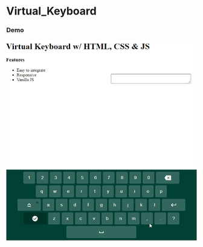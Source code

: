 # Virtual_Keyboard
<h3>Demo</h3>




![](https://github.com/aaronzech/Virtual_Keyboard/blob/main/Demo_clip.gif)
